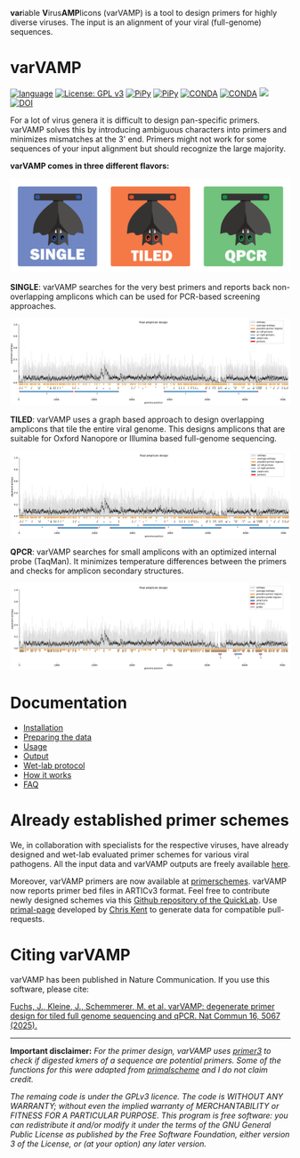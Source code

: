 
**var**iable **V**irus**AMP**licons (varVAMP) is a tool to design primers for highly diverse viruses. The input is an alignment of your viral (full-genome) sequences.

# varVAMP
[![language](https://img.shields.io/badge/python-%3E3.9-green)](https://www.python.org/)
[![License: GPL v3](https://img.shields.io/github/license/jonas-fuchs/varvamp)](https://www.gnu.org/licenses/gpl-3.0)
[![PiPy](https://img.shields.io/pypi/v/varvamp?label=pypi%20version)](https://pypi.org/project/varvamp/)
[![PiPy](https://static.pepy.tech/personalized-badge/varvamp?period=total&units=international_system&left_color=grey&right_color=green&left_text=pypi%20downloads)](https://pypi.org/project/varvamp/)
[![CONDA](https://img.shields.io/conda/v/bioconda/varvamp?label=conda%20version)](https://anaconda.org/bioconda/varvamp)
[![CONDA](https://img.shields.io/conda/dn/bioconda/varvamp?label=conda%20downloads)](https://anaconda.org/bioconda/varvamp)
<img src= https://anaconda.org/conda-forge/r-clv/badges/platforms.svg />
[![DOI](https://zenodo.org/badge/606756158.svg)](https://zenodo.org/badge/latestdoi/606756158)

For a lot of virus genera it is difficult to design pan-specific primers. varVAMP solves this by introducing ambiguous characters into primers and minimizes mismatches at the 3' end. Primers might not work for some sequences of your input alignment but should recognize the large majority.

**varVAMP comes in three different flavors:**

<img src="https://github.com/jonas-fuchs/varVAMP/blob/master/docs/varvamp.png" alt="varVAMP logo" />

**SINGLE**: varVAMP searches for the very best primers and reports back non-overlapping amplicons which can be used for PCR-based screening approaches.

<img src="https://github.com/jonas-fuchs/varVAMP/blob/master/docs/single.png" alt="single" />

**TILED**: varVAMP uses a graph based approach to design overlapping amplicons that tile the entire viral genome. This designs amplicons that are suitable for Oxford Nanopore or Illumina based full-genome sequencing.

<img src="https://github.com/jonas-fuchs/varVAMP/blob/master/docs/tiled.png" alt="tiled" />

**QPCR**: varVAMP searches for small amplicons with an optimized internal probe (TaqMan). It minimizes temperature differences between the primers and checks for amplicon secondary structures.

<img src="https://github.com/jonas-fuchs/varVAMP/blob/master/docs/qpcr.png" alt="qpcr" />

# Documentation

* [Installation](https://github.com/jonas-fuchs/varVAMP/blob/master/docs/installation.md)
* [Preparing the data](https://github.com/jonas-fuchs/varVAMP/blob/master/docs/preparing_the_data.md)
* [Usage](https://github.com/jonas-fuchs/varVAMP/blob/master/docs/usage.md)
* [Output](https://github.com/jonas-fuchs/varVAMP/blob/master/docs/output.md)
* [Wet-lab protocol](https://github.com/jonas-fuchs/varVAMP/blob/master/docs/wet_lab_protocol.md)
* [How it works](https://github.com/jonas-fuchs/varVAMP/blob/master/docs/how_varvamp_works.md)
* [FAQ](https://github.com/jonas-fuchs/varVAMP/blob/master/docs/FAQ.md)

# Already established primer schemes

We, in collaboration with specialists for the respective viruses, have already designed and wet-lab evaluated primer schemes for various viral pathogens. All the input data and varVAMP outputs are freely available [here](https://github.com/jonas-fuchs/ViralPrimerSchemes). 

Moreover, varVAMP primers are now available at [primerschemes](https://labs.primalscheme.com/). varVAMP now reports primer bed files in ARTICv3 format. Feel free to contribute newly designed schemes via this [Github repository of the QuickLab](https://github.com/quick-lab/primerschemes). Use [primal-page](https://github.com/ChrisgKent/primal-page) developed by [Chris Kent](https://github.com/ChrisgKent) to generate data for compatible pull-requests.

# Citing varVAMP

varVAMP has been published in Nature Communication. If you use this software, please cite:

[Fuchs, J., Kleine, J., Schemmerer, M. et al. varVAMP: degenerate primer design for tiled full genome sequencing and qPCR. Nat Commun 16, 5067 (2025).](https://doi.org/10.1038/s41467-025-60175-9)

---

**Important disclaimer:**
*For the primer design, varVAMP uses [primer3](https://pypi.org/project/primer3-py/) to check if digested kmers of a sequence are potential primers. Some of the functions for this were adapted from [primalscheme](https://github.com/aresti/primalscheme) and I do not claim credit.*

*The remaing code is under the GPLv3 licence. The code is WITHOUT ANY WARRANTY; without even the implied warranty of MERCHANTABILITY or FITNESS FOR A PARTICULAR PURPOSE. This program is free software: you can redistribute it and/or modify it under the terms of the GNU General Public License as published by the Free Software Foundation, either version 3 of the License, or
(at your option) any later version.*
